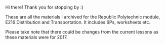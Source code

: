 Hi there! Thank you for stopping by :)

These are all the materials I archived for the Republic Polytechnic module, E216 Distribution and Transportation. It includes 6Ps, worksheets etc.

Please take note that there could be changes from the current lessons as these materials were for 2017.

